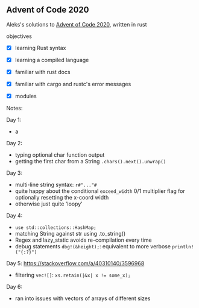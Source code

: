 ## Advent of Code 2020 
Aleks's solutions to [Advent of Code 2020](https://adventofcode.com/2020), written in rust


objectives
- [x] learning Rust syntax
- [x] learning a compiled language
- [x] familiar with rust docs
- [x] familiar with cargo and rustc's error messages
- [x] modules


Notes:

Day 1:
- a

Day 2:
- typing optional char function output
- getting the first char from a String
`.chars().next().unwrap()`

Day 3:
- multi-line string syntax: `r#"..."#`
- quite happy about the conditional `exceed_width` 0/1 multiplier flag for optionally resetting the x-coord width
- otherwise just quite 'loopy'


Day 4:
- `use std::collections::HashMap;`
- matching String against str using .to_string() 
- Regex and lazy_static avoids re-compilation every time
- debug statements `dbg!(&height);`: equivalent to more verbose `println!("{:?}")`


Day 5:
https://stackoverflow.com/a/40310140/3596968
- filtering `vec![]`: `xs.retain(|&x| x != some_x);`

Day 6:
- ran into issues with vectors of arrays of different sizes